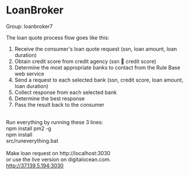 # LoanBroker
Group: loanbroker7<br>


The loan quote process flow goes like this:
1. Receive the consumer's loan quote request (ssn, loan amount, loan duration)
2. Obtain credit score from credit agency (ssn  credit score)
3. Determine the most appropriate banks to contact from the Rule Base web service
4. Send a request to each selected bank (ssn, credit score, loan amount, loan duration)
5. Collect response from each selected bank
6. Determine the best response
7. Pass the result back to the consumer


<br>Run everything by running these 3 lines:
<br>npm install pm2 -g
<br>npm install
<br>src/runeverything.bat
<br>
<br>Make loan request on http://localhost:3030
<br>or use the live version on digitalocean.com.
<br>http://37.139.5.194:3030
